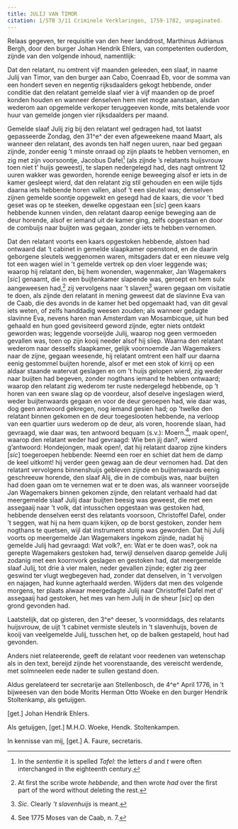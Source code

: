 ```yaml
---
title: JULIJ VAN TIMOR
citation: 1/STB 3/11 Criminele Verklaringen, 1759-1782, unpaginated.
---
```


Relaas gegeven, ter requisitie van den heer landdrost, Marthinus Adrianus Bergh, door den burger Johan Hendrik Ehlers, van competenten ouderdom, zijnde van den volgende inhoud, namentlijk:

Dat den relatant, nu omtrent vijf maanden geleeden, een slaaf, in naame Julij van Timor, van den burger aan Cabo, Coenraad Eb, voor de somma van een hondert seven en negentig rijksdaalders gekogt hebbende, onder conditie dat den relatant gemelde slaaf vier à vijf maanden op de proef konden houden en wanneer denselven hem niet mogte aanstaan, alsdan wederom aan opgemelde verkoper teruggeeven konde, mits betalende voor huur van gemelde jongen vier rijksdaalders per maand.

Gemelde slaaf Julij zig bij den relatant wel gedragen had, tot laatst gepasseerde Zondag, den 31^e^ der even afgeweekene maand Maart, als wanneer den relatant, des avonds ten half negen uuren, naar bed gegaan zijnde, zonder eenig ’t minste onraad op zijn plaats te hebben vernomen, en zig met zijn voorsoontje, Jacobus Dafel[^1] (als zijnde ’s relatants huijsvrouw toen niet t’ huijs geweest), te slapen nedergelegd had, des nagt omtrent 12 uuren wakker was geworden, horende eenige beweeging alsof er iets in de kamer gesleept wierd, dat den relatant zig stil gehouden en een wijle tijds daarna iets hebbende horen vallen, alsof ’t een sleutel was; denselven zijnen gemelde soontje opgewekt en gesegd had de kaars, die voor ’t bed geset was op te steeken, dewelke opgestaan een \[*sic*\] geen kaars hebbende kunnen vinden, den relatant daarop eenige beweging aan de deur horende, alsof er iemand uit de kamer ging, zelfs opgestaan en door de combuijs naar buijten was gegaan, zonder iets te hebben vernomen.

Dat den relatant voorts een kaars opgestoken hebbende, alstoen had ontwaard dat ’t cabinet in gemelde slaapkamer openstond, en de daarin geborgene sleutels weggenomen waren, mitsgaders dat er een nieuwe velg tot een wagen wiel in ’t gemelde vertrek op den vloer leggende was; waarop hij relatant den, bij hem wonenden, wagenmaker, Jan Wagemakers \[*sic*\] genaamt, die in een buijtenkamer slapende was, geroept en hem sulx aangeweesen had,[^2] zij vervolgens naar ’t slaven[^3] waren gegaan om visitatie te doen, als zijnde den relatant in mening geweest dat de slavinne Eva van de Caab, die des avonds in de kamer het bed opgemaakt had, van dit geval iets weten, of zelfs handdadig weesen zouden; als wanneer gedagte slavinne Eva, nevens haren man Amsterdam van Mosambicque, uit hun bed gehaald en hun goed gevisiteerd geword zijnde, egter niets ontdekt geworden was; leggende voorseijde Julij, waarop nog geen vermoeden gevallen was, toen op zijn kooij needer alsof hij sliep. Waarna den relatant wederom naar desselfs slaapkamer, gelijk voornoemde Jan Wagemakers naar de zijne, gegaan weesende, hij relatant omtrent een half uur daarna eenig gestommel buijten horende, alsof er met een stok of kirrij op een aldaar staande watervat geslagen en om ’t huijs gelopen wierd, zig weder naar buijten had begeven, zonder nogthans iemand te hebben ontwaard; waarop den relatant zig wederom ter ruste nedergelegd hebbende, op ’t horen van een sware slag op de voordeur, alsof deselve ingeslagen wierd, weder buijtenwaards gegaan en voor de deur geroepen had, wie daar was, dog geen antwoord gekregen, nog iemand gesien had; op ’twelke den relatant binnen gekomen en de deur toegeslooten hebbende, na verloop van een quartier uurs wederom op de deur, als voren, hoorende slaan, had gevraagd, wie daar was, ten antwoord bequam (s.v.): Moern.[^4], maak open!, waarop den relatant weder had gevraagd: Wie ben jij dan?, wierd g’antwoord: Hondejongen, maak open!, dat hij relatant daarop zijne kinders \[*sic*\] toegeroepen hebbende: Neemd een roer en schiet dat hem de damp de keel uitkomt! hij verder geen gewag aan de deur vernomen had. Dat den relatant vervolgens binnenshuijs gebleven zijnde en buijtenwaards eenig geschreeuw horende, den slaaf Alij, die in de combuijs was, naar buijten had doen gaan om te vernemen wat er te doen was, als wanneer voorseijde Jan Wagemakers binnen gekomen zijnde, den relatant verhaald had dat meergemelde slaaf Julij daar buijten beesig was geweest, die met een assegaaij naar ’t volk, dat intusschen opgestaan was gestoken had, hebbende denselven eerst des relatants voorsoon, Christoffel Dafel, onder ’t seggen, wat hij na hem quam kijken, op de borst gestoken, zonder hem nogthans te quetsen, wijl dat instrument stomp was geworden. Dat hij Julij voorts op meergemelde Jan Wagemakers ingekom zijnde, nadat hij gemelde Julij had gevraagd: Wat volk?, en: Wat er te doen was?, ook na gerepte Wagemakers gestoken had, terwijl denselven daarop gemelde Julij zodanig met een koornvork geslagen en gestoken had, dat meergemelde slaaf Julij, tot drie à vier malen, neder gevallen zijnde; egter zig zeer geswind ter vlugt wegbegeven had, zonder dat denselven, in ’t vervolgen en najagen, had kunne agterhaald werden. Wijders dat men des volgende morgens, ter plaats alwaar meergedagte Julij naar Christoffel Dafel met d’ assegaaij had gestoken, het mes van hem Julij in de sheur \[*sic*\] op den grond gevonden had.

Laatstelijk, dat op gisteren, den 3^e^ deeser, ’s voormiddags, des relatants huijsvrouw, de uijt ’t cabinet vermiste sleutels in ’t slavenhuijs, boven de kooij van veelgemelde Julij, tusschen het, op de balken gestapeld, hout had gevonden.

Anders niet relateerende, geeft de relatant voor reedenen van wetenschap als in den text, bereijd zijnde het voorenstaande, des vereischt werdende, met solmneelen eede nader te sullen gestand doen.

Aldus gerelateerd ter secretarije aan Stellenbosch, de 4^e^ April 1776, in ’t bijweesen van den bode Morits Herman Otto Woeke en den burger Hendrik Stoltenkamp, als getuijgen.

\[get.\] Johan Hendrik Ehlers.

Als getuijgen, \[get.\] M.H.O. Woeke, Hendk. Stoltenkampen.

In kennisse van mij, \[get.\] A. Faure, secretaris.

[^1]: In the *sententie* it is spelled *Tafel*: the letters *d* and *t* were often interchanged in the eighteenth century.

[^2]: At first the scribe wrote *hebbende*, and then wrote *had* over the first part of the word without deleting the rest.

[^3]: *Sic*. Clearly *’t slavenhuijs* is meant.

[^4]: See 1775 Moses van de Caab, n. 7.
